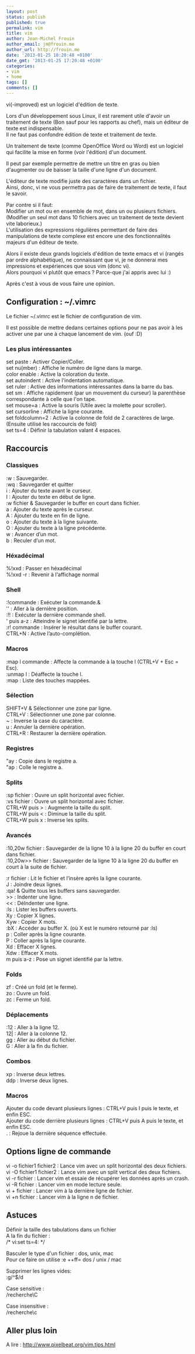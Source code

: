 ```yaml
---
layout: post
status: publish
published: true
permalink: vim
title: vim
author: Jean-Michel Frouin
author_email: jm@frouin.me
author_url: http://frouin.me
date: '2013-01-25 18:20:48 +0100'
date_gmt: '2013-01-25 17:20:48 +0100'
categories:
- vim
- home
tags: []
comments: []
---
```

<p>vi(-improved) est un logiciel d'édition de texte.</p>
<p>Lors d'un développement sous Linux, il est rarement utile d'avoir un traitement de texte (Bon sauf pour les rapports au chef), mais un éditeur de texte est indispensable.<br />
Il ne faut pas confondre édition de texte et traitement de texte.</p>
<p>Un traitement de texte (comme OpenOffice Word ou Word) est un logiciel qui facilite la mise en forme (voir l'édition) d'un document.<br /></p>
<!--more-->
<p>Il peut par exemple permettre de mettre un titre en gras ou bien d'augmenter ou de baisser la taille d'une ligne d'un document.</p>
<p>L'éditeur de texte modifie juste des caractères dans un fichier.<br />
Ainsi, donc, vi ne vous permettra pas de faire de traitement de texte, il faut le savoir.</p>
<p>Par contre si il faut:<br />
Modifier un mot ou en ensemble de mot, dans un ou plusieurs fichiers. (Modifier un seul mot dans 10 fichiers avec un traitement de texte devient vite laborieux.)<br />
L'utilisation des expressions régulières permettant de faire des manipulations de texte complexe est encore une des fonctionnalités majeurs d'un éditeur de texte.</p>
<p>Alors il existe deux grands logiciels d'édition de texte emacs et vi (rangés par ordre alphabétique), ne connaissant que vi, je ne donnerai mes impressions et expériences que sous vim (donc vi).<br />
Alors pourquoi vi plutôt que emacs ? Parce-que j'ai appris avec lui :)</p>
<p>Après c'est à vous de vous faire une opinion.<br /></p>
<h2>Configuration : ~/.vimrc</h2>
<p>Le fichier ~/.vimrc est le fichier de configuration de vim.</p>
<p>Il est possible de mettre dedans certaines options pour ne pas avoir à les activer une par une à chaque lancement de vim. (ouf :D)</p>
<h3>Les plus intéressantes</h3>
set paste : Activer Copier/Coller.<br />
set nu(mber) : Affiche le numéro de ligne dans la marge.<br />
color enable : Active la coloration du texte.<br />
set autoindent : Active l'indentation automatique.<br />
set ruler : Active des informations intéressantes dans la barre du bas.<br />
set sm : Affiche rapidement (par un mouvement du curseur) la parenthèse correspondante à celle que l'on tape.<br />
set mouse=a : Active la souris (Utile avec la molette pour scroller).<br />
set cursorline : Affiche la ligne courante.<br />
set foldcolumn=2 : Active la colonne de fold de 2 caractères de large. (Ensuite utilisé les raccourcis de fold)<br />
set ts=4 : Définir la tabulation valant 4 espaces.<br /> </p>
<h2>Raccourcis</h2>
<h3>Classiques</h3>
<p>:w : Sauvegarder.<br />
:wq : Sauvegarder et quitter<br />
i : Ajouter du texte avant le curseur.<br />
I : Ajouter du texte en début de ligne.<br />
:w fichier & Sauvegarder le buffer en court dans fichier.<br />
a : Ajouter du texte après le curseur.<br />
A : Ajouter du texte en fin de ligne.<br />
o : Ajouter du texte à la ligne suivante.<br />
O : Ajouter du texte à la ligne précédente.<br />
w : Avancer d’un mot.<br />
b : Reculer d’un mot.</p>
<h3>Héxadécimal</h3>
<p>%!xxd : Passer en héxadécimal<br />
%!xxd -r : Revenir à l'affichage normal</p>
<h3>Shell</h3>
<p>:!commande : Exécuter la commande.&<br />
'' : Aller à la dernière position.<br />
:!! : Exécuter la dernière commande shell.<br />
' puis a-z : Atteindre le signet identifié par la lettre.<br />
:r! commande : Insérer le résultat dans le buffer courant.<br />
CTRL+N : Active l’auto-complétion.</p>
<h3>Macros</h3>
<p>:map l commande : Affecte la commande à la touche l (CTRL+V + Esc = Esc).<br />
:unmap l : Déaffecte la touche l.<br />
:map : Liste des touches mappées.</p>
<h3>Sélection</h3>
<p>SHIFT+V & Sélectionner une zone par ligne.<br />
CTRL+V : Sélectionner une zone par colonne.<br />
~ : Inverse la case du caractère.<br />
u : Annuler la dernière opération.<br />
CTRL+R : Restaurer la dernière opération.</p>
<h3>Registres</h3>
<p>"ay : Copie dans le registre a.<br />
"ap : Colle le registre a.</p>
<h3>Splits</h3>
<p>:sp  fichier : Ouvre un split horizontal avec fichier.<br />
:vs fichier : Ouvre un split horizontal avec fichier.<br />
CTRL+W puis > : Augmente la taille du split.<br />
CTRL+W puis < : Diminue la taille du split.<br />
CTRL+W puis x : Inverse les splits.<br />
</p>
<h3>Avancés</h3>
<p>:10,20w fichier : Sauvegarder de la ligne 10 à la ligne 20 du buffer en court dans fichier.<br />
:10,20w>> fichier : Sauvegarder de la ligne 10 à la ligne 20 du buffer en court à la suite de fichier.</p>
<p>:r fichier : Lit le fichier et l’insère après la ligne courante.<br />
J : Joindre deux lignes.<br />
:qa! & Quitte tous les buffers sans sauvegarder.<br />
>> : Indenter une ligne.<br />
<< : DéIndenter une ligne.<br />
:ls : Lister les buffers ouverts.<br />
Xy : Copier X lignes.<br />
Xyw : Copier X mots.<br />
:bX : Accéder au buffer X. (où X est le numéro retourné par :ls)<br />
p : Coller après la ligne courante.<br />
P : Coller après la ligne courante.<br />
Xd : Effacer X lignes.<br />
Xdw : Effacer X mots.<br />
m puis a-z : Pose un signet identifié par la lettre.</p>
<h3>Folds</h3>
<p>zf : Créé un fold (et le ferme).<br />
zo : Ouvre un fold.<br />
zc : Ferme un fold.</p>
<h3>Déplacements</h3>
<p>:12 : Aller à la ligne 12.<br />
12| : Aller à la colonne 12.<br />
gg : Aller au début du fichier.<br />
G : Aller à la fin du fichier.</p>
<h3>Combos</h3>
<p>xp : Inverse deux lettres.<br />
ddp : Inverse deux lignes.</p>
<h3>Macros</h3>
<p>Ajouter du code devant plusieurs lignes : CTRL+V puis I puis le texte, et enfin ESC.<br />
Ajouter du code derrière plusieurs lignes : CTRL+V puis A puis le texte, et enfin ESC.<br />
. : Rejoue la dernière séquence effectuée.</p>
<h2>Options ligne de commande</h2>
<p>vi -o fichier1 fichier2 : Lance vim avec un split horizontal des deux fichiers.<br />
vi -O fichier1 fichier2 : Lance vim avec un split vertical des deux fichiers.<br />
vi -r fichier : Lancer vim et essaie de récupérer les données après un crash.<br />
vi -R fichier : Lancer vim en mode lecture seule.<br />
vi + fichier : Lancer vim à la dernière ligne de fichier.<br />
vi +n fichier : Lancer vim à la ligne n de fichier.</p>
<h2>Astuces</h2>
<p>Définir la taille des tabulations dans un fichier<br />
A la fin du fichier :<br />
/* vi:set ts=4: */</p>
<p>Basculer le type d'un fichier : dos, unix, mac<br />
Pour ce faire on utilise :e ++ff= dos / unix / mac</p>
<p>Supprimer les lignes vides:<br />
:g/^$/d</p>
<p>Case sensitive :<br />
/recherche\C</p>
<p>Case insensitive :<br />
/recherche\c</p>
<h2>Aller plus loin</h2>
<p>A lire : <a href="http://www.pixelbeat.org/vim.tips.html" target="_blank">http://www.pixelbeat.org/vim.tips.html</a></p>
